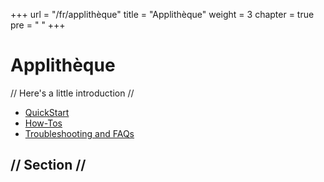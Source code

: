 +++
url = "/fr/applithèque"
title = "Applithèque"
weight = 3
chapter = true
pre = "<i class='fas fa-store'></i>&nbsp;"
+++

# Applithèque

// Here's a little introduction //

- [QuickStart]()
- [How-Tos]()
- [Troubleshooting and FAQs]()

## // Section //
